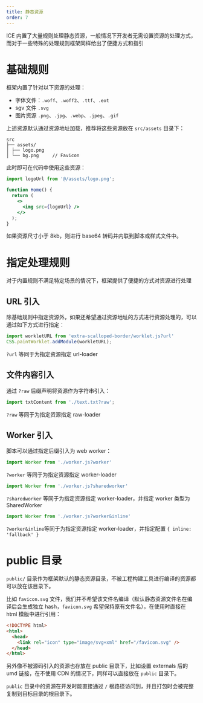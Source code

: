 ```yaml
---
title: 静态资源
order: 7
---
```


ICE 内置了大量规则处理静态资源，一般情况下开发者无需设置资源的处理方式，而对于一些特殊的处理规则框架同样给出了便捷方式和指引

# 基础规则

框架内置了针对以下资源的处理：

- 字体文件：`.woff`、`.woff2`、`.ttf`、`.eot`
- sgv 文件 `.svg`
- 图片资源 `.png`、`.jpg`、`.webp`、`.jpeg`、`.gif`

上述资源默认通过资源地址加载，推荐将这些资源放在 `src/assets` 目录下：

```shell
src
├── assets/
│ ├── logo.png
│ └── bg.png     // Favicon
```

此时即可在代码中使用这些资源：

```jsx
import logoUrl from '@/assets/logo.png';

function Home() {
  return (
    <>
      <img src={logoUrl} />
    </>
  );
}
```

如果资源尺寸小于 8kb，则进行 base64 转码并内联到脚本或样式文件中。

# 指定处理规则

对于内置规则不满足特定场景的情况下，框架提供了便捷的方式对资源进行处理

## URL 引入

除基础规则中指定资源外，如果还希望通过资源地址的方式进行资源处理的，可以通过如下方式进行指定：

```jsx
import workletURL from 'extra-scalloped-border/worklet.js?url'
CSS.paintWorklet.addModule(workletURL);
```

`?url` 等同于为指定资源指定 url-loader

## 文件内容引入

通过 `?raw` 后缀声明将资源作为字符串引入：

```jsx
import txtContent from './text.txt?raw';
```

`?raw` 等同于为指定资源指定 raw-loader

## Worker 引入

脚本可以通过指定后缀引入为 web worker：

```jsx
import Worker from './worker.js?worker'
```

`?worker` 等同于为指定资源指定 worker-loader

```jsx
import Worker from './worker.js?sharedworker'
```

`?sharedworker` 等同于为指定资源指定 worker-loader，并指定 worker 类型为 SharedWorker

```jsx
import Worker from './worker.js?worker&inline'
```

`?worker&inline`等同于为指定资源指定 worker-loader，并指定配置 `{ inline: 'fallback' }`

# public 目录

`public/` 目录作为框架默认的静态资源目录，不被工程构建工具进行编译的资源都可以放在该目录下。

比如 `favicon.svg` 文件，我们并不希望该文件名编译（默认静态资源文件名在编译后会生成独立 hash，`favicon.svg` 希望保持原有文件名），在使用时直接在 html 模版中进行引用：

```html
<!DOCTYPE html>
<html>
  <head>
    <link rel="icon" type="image/svg+xml" href="/favicon.svg" />
  </head>
</html>
```

另外像不被源码引入的资源也存放在 public 目录下，比如设置 externals 后的 umd 链接，在不使用 CDN 的情况下，同样可以直接放在 `public` 目录下。

`public` 目录中的资源在开发时能直接通过 `/` 根路径访问到，并且打包时会被完整复制到目标目录的根目录下。

